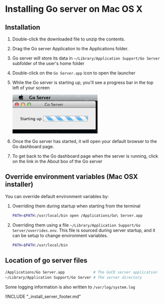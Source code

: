 # Installing Go server on Mac OS X

<!-- toc -->

## Installation

1.  Double-click the downloaded file to unzip the contents.
2.  Drag the Go server Application to the Applications folder.
3.  Go server will store its data in ```~/Library/Application Support/Go Server``` subfolder of the user's home folder
4.  Double-click on the ```Go Server.app``` icon to open the launcher
5.  While the Go server is starting up, you'll see a progress bar in the top left of your screen

    ![Go server OSX startup](../../../resources/images/cruise_server_osx_startup.png)

6.  Once the Go server has started, it will open your default browser to the Go dashboard page.
7.  To get back to the Go dashboard page when the server is running, click on the link in the About box of the Go server

## Override environment variables (Mac OSX installer)

You can override default environment variables by:

1. Overriding them during startup when starting from the terminal
    ```bash
    PATH=$PATH:/usr/local/bin open /Applications/Go\ Server.app
    ```

2. Overriding them using a file ```~/Library/Application Support/Go Server/overrides.env```. This file is sourced during server startup, and it can be setup to change environment variables.
    ```bash
    PATH=$PATH:/usr/local/bin
    ```

## Location of go server files

```bash
/Applications/Go Server.app             # The GoCD server application
~/Library/Application Support/Go Server # The server directory
```

Some logging information is also written to ```/var/log/system.log```

!INCLUDE "_install_server_footer.md"

